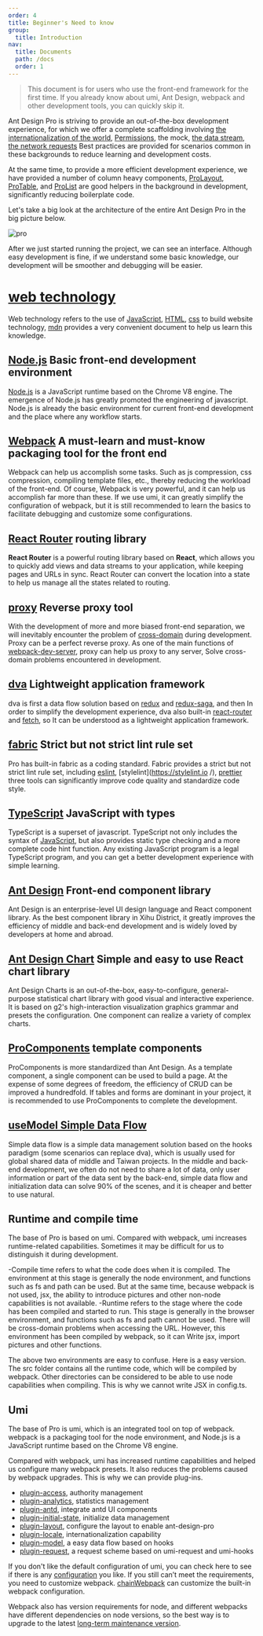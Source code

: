 ```yaml
---
order: 4
title: Beginner's Need to know
group:
  title: Introduction
nav:
  title: Documents
  path: /docs
  order: 1
---
```


> This document is for users who use the front-end framework for the first time. If you already know about umi, Ant Design, webpack and other development tools, you can quickly skip it.

Ant Design Pro is striving to provide an out-of-the-box development experience, for which we offer a complete scaffolding involving [the internationalization of the world](https://umijs.org/plugins/plugin-locale), [Permissions](https://umijs.org/plugins/plugin-access), the mock, [the data stream](https://umijs.org/plugins/plugin-model), [the network requests](https://umijs.org/plugins/plugin-request) Best practices are provided for scenarios common in these backgrounds to reduce learning and development costs.

At the same time, to provide a more efficient development experience, we have provided a number of column heavy components, [ProLayout](https://procomponents.ant.design/components/layout), [ProTable](https://procomponents.ant.design/components/table), and [ProList](<[https.ant.design](https://procomponents.ant.design/components/list)/>) are good helpers in the background in development, significantly reducing boilerplate code.

Let's take a big look at the architecture of the entire Ant Design Pro in the big picture below.

![pro](https://gw.alipayobjects.com/zos/antfincdn/AhUzrugUr%26/yuque_diagram.jpg)

After we just started running the project, we can see an interface. Although easy development is fine, if we understand some basic knowledge, our development will be smoother and debugging will be easier.

# [web technology](https://developer.mozilla.org/zh-CN/docs/Web/Reference)

Web technology refers to the use of [JavaScript](https://developer.mozilla.org/zh-CN/docs/Web/JavaScript/Reference), [HTML](https://developer.mozilla.org/zh-CN/docs/Glossary/HTML), [css](https://developer.mozilla.org/zh-CN/docs/Glossary/CSS) to build website technology, [mdn](https://developer.mozilla.org/zh-CN/docs/Web/Guide) provides a very convenient document to help us learn this knowledge.

## [Node.js](https://nodejs.org/en/) Basic front-end development environment

[Node.js](https://nodejs.org/en/) is a JavaScript runtime based on the Chrome V8 engine. The emergence of Node.js has greatly promoted the engineering of javascript. Node.js is already the basic environment for current front-end development and the place where any workflow starts.

## [Webpack](https://webpack.js.org/) A must-learn and must-know packaging tool for the front end

Webpack can help us accomplish some tasks. Such as js compression, css compression, compiling template files, etc., thereby reducing the workload of the front-end. Of course, Webpack is very powerful, and it can help us accomplish far more than these. If we use umi, it can greatly simplify the configuration of webpack, but it is still recommended to learn the basics to facilitate debugging and customize some configurations.

## [React Router](https://reactrouter.com/web/guides/quick-start) routing library

**React Router** is a powerful routing library based on **React**, which allows you to quickly add views and data streams to your application, while keeping pages and URLs in sync. React Router can convert the location into a state to help us manage all the states related to routing.

## [proxy](https://webpack.docschina.org/configuration/dev-server/) Reverse proxy tool

With the development of more and more biased front-end separation, we will inevitably encounter the problem of [cross-domain](https://www.ruanyifeng.com/blog/2016/04/cors.html) during development. Proxy can be a perfect reverse proxy. As one of the main functions of [webpack-dev-server](https://github.com/webpack/webpack-dev-server), proxy can help us proxy to any server, Solve cross-domain problems encountered in development.

## [dva](https://dvajs.com/guide/#%E7%89%B9%E6%80%A7) Lightweight application framework

dva is first a data flow solution based on [redux](https://github.com/reduxjs/redux) and [redux-saga](https://github.com/redux-saga/redux-saga), and then In order to simplify the development experience, dva also built-in [react-router](https://github.com/ReactTraining/react-router) and [fetch](https://github.com/github/fetch), so It can be understood as a lightweight application framework.

## [fabric](https://github.com/umijs/fabric) Strict but not strict lint rule set

Pro has built-in fabric as a coding standard. Fabric provides a strict but not strict lint rule set, including [eslint](https://cn.eslint.org/), [stylelint](https://stylelint.io /), [prettier](https://prettier.io/) three tools can significantly improve code quality and standardize code style.

## [TypeScript](https://www.typescriptlang.org/) JavaScript with types

TypeScript is a superset of javascript. TypeScript not only includes the syntax of [JavaScript](https://zh.wikipedia.org/wiki/JavaScript), but also provides static type checking and a more complete code hint function. Any existing JavaScript program is a legal TypeScript program, and you can get a better development experience with simple learning.

## [Ant Design](https://ant.design/index-cn) Front-end component library

Ant Design is an enterprise-level UI design language and React component library. As the best component library in Xihu District, it greatly improves the efficiency of middle and back-end development and is widely loved by developers at home and abroad.

## [Ant Design Chart](https://charts.ant.design/zh-CN) Simple and easy to use React chart library

Ant Design Charts is an out-of-the-box, easy-to-configure, general-purpose statistical chart library with good visual and interactive experience. It is based on g2's high-interaction visualization graphics grammar and presets the configuration. One component can realize a variety of complex charts.

## [ProComponents](https://procomponents.ant.design/) template components

ProComponents is more standardized than Ant Design. As a template component, a single component can be used to build a page. At the expense of some degrees of freedom, the efficiency of CRUD can be improved a hundredfold. If tables and forms are dominant in your project, it is recommended to use ProComponents to complete the development.

## [useModel Simple Data Flow](https://umijs.org/zh-CN/plugins/plugin-initial-state)

Simple data flow is a simple data management solution based on the hooks paradigm (some scenarios can replace dva), which is usually used for global shared data of middle and Taiwan projects. In the middle and back-end development, we often do not need to share a lot of data, only user information or part of the data sent by the back-end, simple data flow and initialization data can solve 90% of the scenes, and it is cheaper and better to use natural.

## Runtime and compile time

The base of Pro is based on umi. Compared with webpack, umi increases runtime-related capabilities. Sometimes it may be difficult for us to distinguish it during development.

-Compile time refers to what the code does when it is compiled. The environment at this stage is generally the node environment, and functions such as fs and path can be used. But at the same time, because webpack is not used, jsx, the ability to introduce pictures and other non-node capabilities is not available. -Runtime refers to the stage where the code has been compiled and started to run. This stage is generally in the browser environment, and functions such as fs and path cannot be used. There will be cross-domain problems when accessing the URL. However, this environment has been compiled by webpack, so it can Write jsx, import pictures and other functions.

The above two environments are easy to confuse. Here is a easy version. The src folder contains all the runtime code, which will be compiled by webpack. Other directories can be considered to be able to use node capabilities when compiling. This is why we cannot write JSX in config.ts.

## Umi

The base of Pro is umi, which is an integrated tool on top of webpack. webpack is a packaging tool for the node environment, and Node.js is a JavaScript runtime based on the Chrome V8 engine.

Compared with webpack, umi has increased runtime capabilities and helped us configure many webpack presets. It also reduces the problems caused by webpack upgrades. This is why we can provide plug-ins.

- [plugin-access](https://umijs.org/plugins/plugin-access), authority management
- [plugin-analytics](https://umijs.org/plugins/plugin-analytics), statistics management
- [plugin-antd](https://umijs.org/plugins/plugin-antd), integrate antd UI components
- [plugin-initial-state](https://umijs.org/plugins/plugin-initial-state), initialize data management
- [plugin-layout](https://umijs.org/plugins/plugin-layout), configure the layout to enable ant-design-pro
- [plugin-locale](https://umijs.org/plugins/plugin-locale), internationalization capability
- [plugin-model](https://umijs.org/plugins/plugin-model), a easy data flow based on hooks
- [plugin-request](https://umijs.org/plugins/plugin-request), a request scheme based on umi-request and umi-hooks

If you don't like the default configuration of umi, you can check here to see if there is any [configuration](https://umijs.org/config) you like. If you still can’t meet the requirements, you need to customize webpack. [chainWebpack](https://umijs.org/config#chainwebpack) can customize the built-in webpack configuration.

Webpack also has version requirements for node, and different webpacks have different dependencies on node versions, so the best way is to upgrade to the latest [long-term maintenance version](https://nodejs.org/en/).
